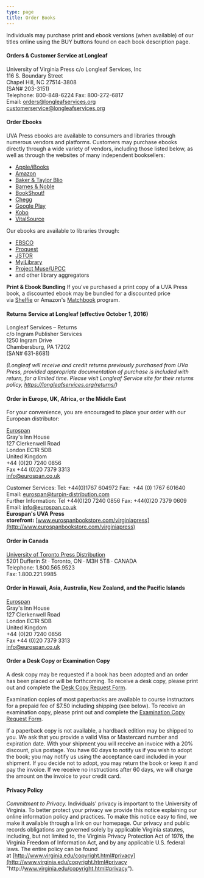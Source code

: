 ```yaml
---
type: page
title: Order Books
---
```

Individuals may purchase print and ebook versions (when available) of our titles online using the BUY buttons found on each book description page.

#### Orders & Customer Service at Longleaf

University of Virginia Press c/o Longleaf Services, Inc\
116 S. Boundary Street\
Chapel Hill, NC 27514-3808\
(SAN# 203-3151)\
Telephone: 800-848-6224 Fax: 800-272-6817\
Email: [orders@longleafservices.org](mailto:orders@longleafservices.org)\
[customerservice@longleafservices.org](mailto:customerservice@longleafservices.org)

#### Order Ebooks

UVA Press ebooks are available to consumers and libraries through numerous vendors and platforms. Customers may purchase ebooks directly through a wide variety of vendors, including those listed below, as well as through the websites of many independent booksellers:

* [Apple/iBooks](http://apple.com/ibooks)
* [Amazon](http://www.amazon.com/books "Amazon Books")
* [Baker & Taylor Blio](https://www.blio.com/)
* [Barnes & Noble](http://www.barnesandnoble.com/)
* [BookShout!](http://bookshout.com/)
* [Chegg](http://www.chegg.com/)
* [Google Play](https://play.google.com/store/books)
* [Kobo](http://www.kobobooks.com/)
* [VitalSource](http://www.vitalsource.com/Pages/home.aspx)

Our ebooks are available to libraries through:

* [EBSCO](http://www.ebscohost.com/)
* [Proquest](https://www.proquest.com/)
* [JSTOR](http://www.jstor.org/)
* [MyiLibrary](https://www.myilibrary.com/Home.aspx)
* [Project Muse/UPCC](http://muse.jhu.edu/about/UPCC.html)
* and other library aggregators

**Print & Ebook Bundling** If you've purchased a print copy of a UVA Press book, a discounted ebook may be bundled for a discounted price via [Shelfie](http://www.shelfie.com/) or Amazon's [Matchbook](https://www.amazon.com/gp/digital/ep-landing-page?ie=UTF8&*Version*=1&*entries*=0) program.

#### Returns Service at Longleaf (effective October 1, 2016)

Longleaf Services – Returns\
c/o Ingram Publisher Services\
1250 Ingram Drive\
Chambersburg, PA 17202\
(SAN# 631-8681)

*(Longleaf will receive and credit returns previously purchased from UVa Press, provided appropriate documentation of purchase is included with return, for a limited time. Please visit Longleaf Service site for their returns policy, <https://longleafservices.org/returns/>)*

#### Order in Europe, UK, Africa, or the Middle East

For your convenience, you are encouraged to place your order with our European distributor:

[Eurospan](http://www.eurospanbookstore.com/)\
Gray's Inn House\
127 Clerkenwell Road\
London EC1R 5DB\
United Kingdom\
+44 (0)20 7240 0856 \
Fax +44 (0)20 7379 3313 \
[info@eurospan.co.uk](mailto:info@eurospan.co.uk)

Customer Services: Tel: +44(0)1767 604972 Fax:  +44 (0) 1767 601640 Email: [eurospan@turpin-distribution.com](mailto:eurospan@turpin-distribution.com)\
Further Information: Tel +44(0)20 7240 0856 Fax: +44(0)20 7379 0609 Email: [info@eurospan.co.uk](mailto:info@eurospan.co.uk)\
**Eurospan's UVA Press storefront:** [www.eurospanbookstore.com/virginiapress](http://www.eurospanbookstore.com/virginiapress)

#### Order in Canada

[U](http://www.sbookscan.com/)[niversity of Toronto Press Distribution](http://www.utpdistribution.com/customer_info.php?section=Customer%20Information&sectionID=3&subsectionID=1&pageID=1)\
5201 Dufferin St · Toronto, ON · M3H 5T8 · CANADA\
Telephone: 1.800.565.9523\
Fax: 1.800.221.9985

#### Order in Hawaii, Asia, Australia, New Zealand, and the Pacific Islands

[Eurospan](http://www.eurospanbookstore.com/)\
Gray's Inn House\
127 Clerkenwell Road\
London EC1R 5DB\
United Kingdom\
+44 (0)20 7240 0856 \
Fax +44 (0)20 7379 3313 \
[info@eurospan.co.uk](mailto:info@eurospan.co.uk)

#### Order a Desk Copy or Examination Copy

A desk copy may be requested if a book has been adopted and an order has been placed or will be forthcoming. To receive a desk copy, please print out and complete the [Desk Copy Request Form](https://www.upress.virginia.edu/content/desk-copy-request-form "Desk Copy").

Examination copies of most paperbacks are available to course instructors for a prepaid fee of $7.50 including shipping (see below). To receive an examination copy, please print out and complete the [Examination Copy Request Form](https://www.upress.virginia.edu/content/exam-copy-request-form "Exam Copy").

If a paperback copy is not available, a hardback edition may be shipped to you. We ask that you provide a valid Visa or Mastercard number and expiration date. With your shipment you will receive an invoice with a 20% discount, plus postage. You have 60 days to notify us if you wish to adopt the book; you may notify us using the acceptance card included in your shipment. If you decide not to adopt, you may return the book or keep it and pay the invoice. If we receive no instructions after 60 days, we will charge the amount on the invoice to your credit card.

#### Privacy Policy

*Commitment to Privacy.* Individuals' privacy is important to the University of Virginia. To better protect your privacy we provide this notice explaining our online information policy and practices. To make this notice easy to find, we make it available through a link on our homepage. Our privacy and public records obligations are governed solely by applicable Virginia statutes, including, but not limited to, the Virginia Privacy Protection Act of 1976, the Virginia Freedom of Information Act, and by any applicable U.S. federal laws. The entire policy can be found at [http://www.virginia.edu/copyright.html#privacy](http://www.virginia.edu/copyright.html#privacy "http\://www.virginia.edu/copyright.html#privacy").